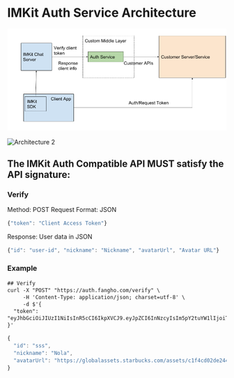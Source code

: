 # IMKit Auth Service Architecture

![Architecture 1](Auth2.1.png)

![Architecture 2](Auth2.2.png)

## The IMKit Auth Compatible API MUST satisfy the API signature:
### Verify
Method: POST
Request Format: JSON
```javascript
{"token": "Client Access Token"}
```
Response: User data in JSON
```javascript
{"id": "user-id", "nickname": "Nickname", "avatarUrl", "Avatar URL"}
```

### Example
```
## Verify
curl -X "POST" "https://auth.fangho.com/verify" \
     -H 'Content-Type: application/json; charset=utf-8' \
     -d $'{
  "token": "eyJhbGciOiJIUzI1NiIsInR5cCI6IkpXVCJ9.eyJpZCI6InNzcyIsIm5pY2tuYW1lIjoiTm9sYSIsImF2YXRhclVybCI6Imh0dHBzOi8vZ2xvYmFsYXNzZXRzLnN0YXJidWNrcy5jb20vYXNzZXRzL2MxZjRjZDAyZGUyNDQ4M2ViODZjNjk2NDAxYWQ0MjEzLmpwZyIsImV4cCI6MTU1NDM5MDg4NywiaWF0IjoxNTU0MzA0NDg3fQ.cnhdb0s37SZ5jS3jdL1DB78xdoZBQhfV_V1hpGUJbjs"
}'
```

```javascript
{
  "id": "sss",
  "nickname": "Nola",
  "avatarUrl": "https://globalassets.starbucks.com/assets/c1f4cd02de24483eb86c696401ad4213.jpg"
}

```
